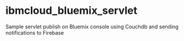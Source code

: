 # ibmcloud_bluemix_servlet
Sample servlet publish on Bluemix console using Couchdb and sending notifications to Firebase
